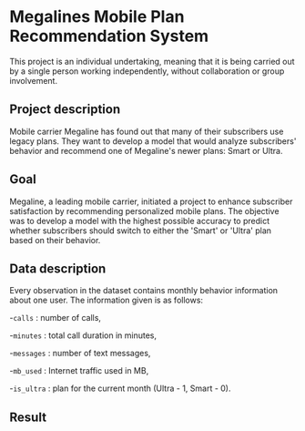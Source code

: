 # Megalines Mobile Plan Recommendation System

This project is an individual undertaking, meaning that it is being carried out by a single person working independently, without collaboration or group involvement.

## Project description

Mobile carrier Megaline has found out that many of their subscribers use legacy plans. They want to develop a model that would analyze subscribers' behavior and recommend one of Megaline's newer plans: Smart or Ultra. 

## Goal

Megaline, a leading mobile carrier, initiated a project to enhance subscriber satisfaction by recommending personalized mobile plans. The objective was to develop a model with the highest possible accuracy to predict whether subscribers should switch to either the 'Smart' or 'Ultra' plan based on their behavior.


## Data description

Every observation in the dataset contains monthly behavior information about one user. The information given is as follows: 

-`сalls` : number of calls,

-`minutes` : total call duration in minutes,

-`messages` : number of text messages,

-`mb_used` : Internet traffic used in MB,

-`is_ultra` : plan for the current month (Ultra - 1, Smart - 0).

## Result
